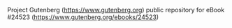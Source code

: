 Project Gutenberg (https://www.gutenberg.org) public repository for eBook #24523 (https://www.gutenberg.org/ebooks/24523)
